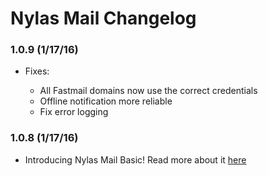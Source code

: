 # Nylas Mail Changelog

### 1.0.9 (1/17/16)

- Fixes:

  + All Fastmail domains now use the correct credentials
  + Offline notification more reliable
  + Fix error logging

### 1.0.8 (1/17/16)

- Introducing Nylas Mail Basic! Read more about it [here](https://blog.nylas.com/nylas-mail-is-now-free-8350d6a1044d)
